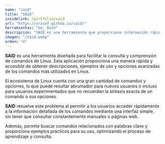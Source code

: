 ```yaml
---
name: "said"
title: "SAID"
insidelink: /portfolio/said
url: "https://urzuaf.github.io/said/"
herramientas: "Go, Bash"
descripcion: "SAID es una herramienta que proporciona información rápida y útil sobre comandos de Linux. Con SAID, puedes obtener descripciones, ejemplos de uso y opciones avanzadas para cada comando"
imagen: "/said.webp"
orden: "4"
---
```


**SAID** es una herramienta diseñada para facilitar la consulta y comprensión de comandos de Linux. Esta aplicación proporciona una manera rápida y accesible de obtener descripciones, ejemplos de uso y opciones avanzadas de los comandos más utilizados en Linux. 

El ecosistema de Linux cuenta con una gran cantidad de comandos y opciones, lo que puede resultar abrumador para nuevos usuarios o incluso para usuarios experimentados que no recuerdan la sintaxis exacta de un comando o sus opciones.

**SAID** resuelve este problema al permitir a los usuarios acceder rápidamente a la información detallada de los comandos mediante una interfaz simple, sin tener que consultar constantemente manuales o páginas web. 

Además, permite buscar comandos relacionados con palabras clave y proporciona ejemplos prácticos para su uso, optimizando el proceso de aprendizaje y consulta.

